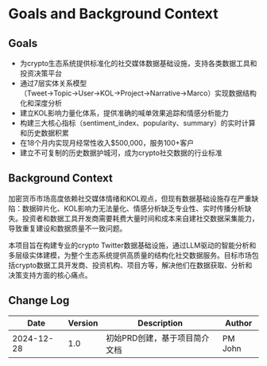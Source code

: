 # Goals and Background Context

## Goals

- 为crypto生态系统提供标准化的社交媒体数据基础设施，支持各类数据工具和投资决策平台
- 通过7层实体关系模型（Tweet→Topic→User→KOL→Project→Narrative→Marco）实现数据结构化和深度分析
- 建立KOL影响力量化体系，提供准确的喊单效果追踪和情感分析能力
- 构建三大核心指标（sentiment_index、popularity、summary）的实时计算和历史数据积累
- 在18个月内实现月经常性收入$500,000，服务100+客户
- 建立不可复制的历史数据护城河，成为crypto社交数据的行业标准

## Background Context

加密货币市场高度依赖社交媒体情绪和KOL观点，但现有数据基础设施存在严重缺陷：数据碎片化、KOL影响力无法量化、情感分析缺乏专业性、实时传播分析缺失。投资者和数据工具开发商需要耗费大量时间和成本来自建社交数据采集能力，导致重复建设和数据质量不一致问题。

本项目旨在构建专业的crypto Twitter数据基础设施，通过LLM驱动的智能分析和多层级实体建模，为整个生态系统提供高质量的结构化社交数据服务。目标市场包括crypto数据工具开发商、投资机构、项目方等，解决他们在数据获取、分析和决策支持方面的核心痛点。

## Change Log

| Date | Version | Description | Author |
|------|---------|-------------|--------|
| 2024-12-28 | 1.0 | 初始PRD创建，基于项目简介文档 | PM John |
